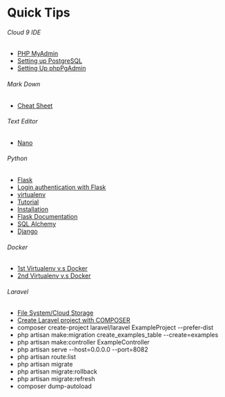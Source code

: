 # Quick Tips
###### Cloud 9 IDE
* [PHP MyAdmin](https://community.c9.io/t/setting-up-phpmyadmin/1723)
* [Setting up PostgreSQL](https://community.c9.io/t/setting-up-postgresql/1573)
* [Setting Up phpPgAdmin](https://community.c9.io/t/setting-up-phppgadmin/1571)

###### Mark Down
* [Cheat Sheet](https://github.com/adam-p/markdown-here/wiki/Markdown-Cheatsheet)

###### Text Editor
* [Nano](https://www.youtube.com/watch?v=k3XdhVwzIlk)

###### Python
* [Flask](http://flask.pocoo.org/docs/0.11/quickstart/#quickstart)
 * [Login authentication with Flask](https://pythonspot.com/en/login-authentication-with-flask/)
 * [virtualenv](http://www.enigmeta.com/blog/starting-flask/)
 * [Tutorial](http://flask.pocoo.org/docs/0.11/tutorial/)
 * [Installation](http://flask.pocoo.org/docs/0.11/installation/#installation)
 * [Flask Documentation](http://flask.pocoo.org/docs/0.11/api/#flask.Flask)
 * [SQL Alchemy](http://flask.pocoo.org/docs/0.11/patterns/sqlalchemy/)
* [Django](https://docs.djangoproject.com/en/1.10/)

###### Docker
* [1st Virtualenv v.s Docker](http://stackoverflow.com/questions/27017715/does-virtualenv-serve-a-purpose-in-production-when-using-docker)
* [2nd Virtualenv v.s Docker](http://www.markbetz.net/2014/01/17/python-if-you-have-docker-do-you-need-virtualenv/)

###### Laravel

* [File System/Cloud Storage](https://laravel.com/docs/5.3/filesystem)
* [Create Laravel project with COMPOSER ](https://laravel.com/docs/5.0) 
*  composer create-project laravel/laravel ExampleProject --prefer-dist
*  php artisan make:migration create_examples_table --create=examples
* php artisan make:controller ExampleController
* php artisan serve --host=0.0.0.0 --port=8082
* php artisan route:list
* php artisan migrate
* php artisan migrate:rollback
* php artisan migrate:refresh
* composer dump-autoload
